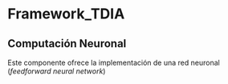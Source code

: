 # Framework_TDIA


## Computación Neuronal
    
 Este componente ofrece la implementación de una red neuronal
 (*feedforward neural network*)
 
 